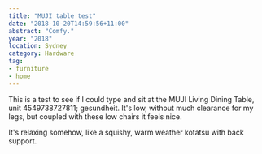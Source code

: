 ```yaml
---
title: "MUJI table test"
date: "2018-10-20T14:59:56+11:00"
abstract: "Comfy."
year: "2018"
location: Sydney
category: Hardware
tag:
- furniture
- home
---
```

This is a test to see if I could type and sit at the MUJI Living Dining Table, unit 4549738727811; gesundheit. It's low, without much clearance for my legs, but coupled with these low chairs it feels nice.

It's relaxing somehow, like a squishy, warm weather kotatsu with back support.

